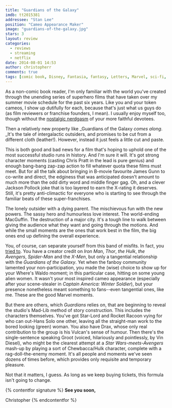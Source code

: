 ```yaml
---
title: "Guardians of the Galaxy"
imdb: tt2015381
addressee: "Stan Lee"
position: "Cameo Appearance Maker"
image: "guardians-of-the-galaxy.jpg"
stars: 3
layout: review 
categories: 
  - reviews
  - streaming
  - netflix
date: 2014-08-01 14:53
author: christopherr
comments: true
tags: [comic book, Disney, Fantasia, fantasy, Letters, Marvel, sci-fi, superhero]
---
```

As a non-comic book reader, I'm only familiar with the world you've created through the unending series of superhero films that have taken over my summer movie schedule for the past six years. Like you and your token cameos, I show up dutifully for each, because that's just what us guys do (as film reviewers or franchise founders, I mean). I usually enjoy myself too, though without the [nostalgic nerdgasm][3] of your more faithful devotees. 

   [3]: /letters/2012/5/10/the-avengers.html

Then a relatively new property like _Guardians of the Galaxy _comes along_. _It's the tale of intergalactic outsiders, and promises to be cut from a different cloth (leather!). However, instead it just feels a little cut and paste.

This is both good and bad news for a film that's hoping to uphold one of the most successful studio runs in history. And I'm sure it will. It's got strong character moments (casting Chris Pratt in the lead is pure genius) and enough bang-bang zap-zap action to fill whatever quota these films must meet. But for all the talk about bringing in B-movie favourite James Gunn to co-write and direct, the edginess that was anticipated doesn't amount to much more than the odd dirty word and middle finger gag. Oh, and a clever Jackson Pollock joke that is too layered to earn the X-rating it deserves. Still, it's pretty anti-climactic for everyone who is starting to see through the familiar beats of these super-franchises.

The lonely outsider with a dying parent. The mischievous fun with the new powers. The sassy hero and humourless love interest. The world-ending MacGuffin. The destruction of a major city. It's a tough line to walk between giving the audience what they want and going through the motions. And while the small moments are the ones that work best in the film, the big ones end up defining the overall experience.

You, of course, can separate yourself from this band of misfits. In fact, you [tried to][4]. You have a creator credit on _Iron Man_, _Thor_, _the Hulk_, _the Avengers_, _Spider-Man_ and the _X-Men_, but only a tangential relationship with the _Guardians of the Galaxy_. Yet when the fanboy community lamented your non-participation, you made the (wise) choice to show up for your Where's Waldo moment; in this particular case, hitting on some young alien women. It wasn't your most inspired cameo appearance (especially after your scene-stealer in _Captain America: Winter Soldier_), but your presence nonetheless meant something to fans--even tangential ones, like me. These are the good Marvel moments.  

   [4]: http://ca.ign.com/articles/2014/01/23/stan-lee-will-not-appear-in-guardians-of-the-galaxy

But there are others, which _Guardians_ relies on, that are beginning to reveal the studio's Mad-Lib method of story construction. This includes the characters themselves. You've got Star-Lord and Rocket Racoon vying for who can out-Hans Solo one other, leaving all the straight-man work to the bored looking (green) woman. You also have Drax, whose only real contribution to the group is his Vulcan's sense of humour. Then there's the single-sentence speaking Groot (voiced, hilariously and pointlessly, by Vin Diesel), who might be the clearest attempt at a _Star Wars-_meets_-Avengers_ mash-up by playing a sort of Chewbacca/Hulk character, complete with a rag-doll-the-enemy moment. It's all people and moments we've seen dozens of times before, which provides only requisite and temporary pleasure.

Not that it matters, I guess. As long as we keep buying tickets, this formula isn't going to change.

{% contentfor signature %}
**See you soon,**

Christopher
{% endcontentfor %}